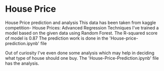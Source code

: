 # House Price
House Price prediction and analysis
This data has been taken from kaggle competition- House Prices: Advanced Regression Techniques
I've trained a model based on the given data using Random Forest.
The R-squared score of model is 0.87
The prediction work is done in the 'House-price-prediction.ipynb' file

Out of curiosity I've even done some analysis which may help in deciding what type of house should one buy.
The 'House-Price-Prediction.ipynb' file has the analysis.
